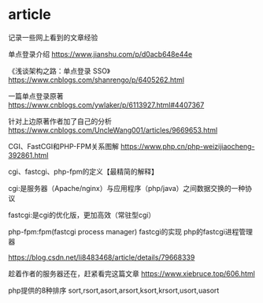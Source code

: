 # article
记录一些网上看到的文章经验

单点登录介绍
https://www.jianshu.com/p/d0acb648e44e

《浅谈架构之路：单点登录 SSO》
https://www.cnblogs.com/shanrengo/p/6405262.html


一篇单点登录原著
https://www.cnblogs.com/ywlaker/p/6113927.html#4407367

针对上边原著作者加了自己的分析
https://www.cnblogs.com/UncleWang001/articles/9669653.html


CGI、FastCGI和PHP-FPM关系图解
https://www.php.cn/php-weizijiaocheng-392861.html


cgi、fastcgi、php-fpm的定义【最精简的解释】

cgi:是服务器（Apache/nginx）与应用程序（php/java）之间数据交换的一种协议

fastcgi:是cgi的优化版，更加高效（常驻型cgi）

php-fpm:fpm(fastcgi process manager) fastcgi的实现 php的fastcgi进程管理器

https://blog.csdn.net/li8483468/article/details/79668339


趁着作者的服务器还在，赶紧看完这篇文章
https://www.xiebruce.top/606.html


php提供的8种排序 sort,rsort,asort,arsort,ksort,krsort,usort,uasort
